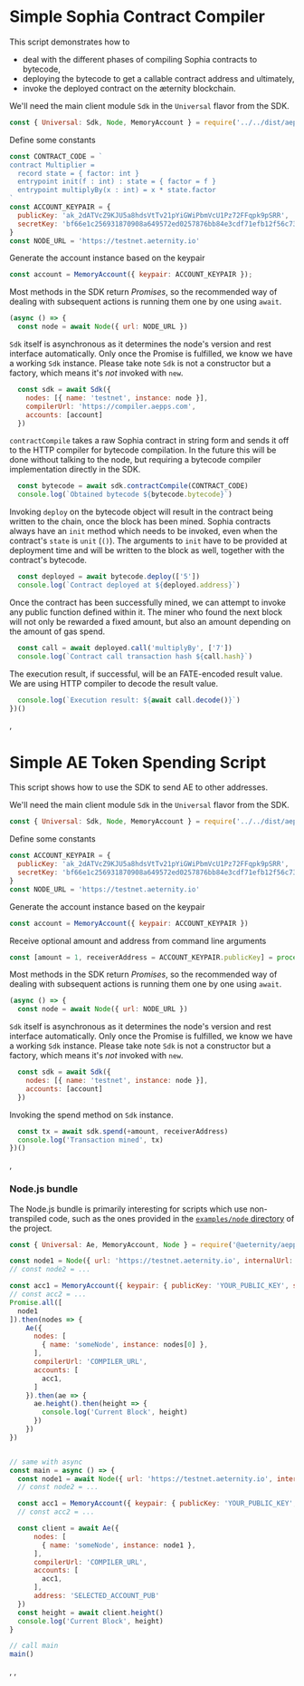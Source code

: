 


# Simple Sophia Contract Compiler

This script demonstrates how to

* deal with the different phases of compiling Sophia contracts to bytecode,
* deploying the bytecode to get a callable contract address and ultimately,
* invoke the deployed contract on the æternity blockchain.


We'll need the main client module `Sdk` in the `Universal` flavor from the SDK.


```js
const { Universal: Sdk, Node, MemoryAccount } = require('../../dist/aepp-sdk')
```

Define some constants


```js
const CONTRACT_CODE = `
contract Multiplier =
  record state = { factor: int }
  entrypoint init(f : int) : state = { factor = f }
  entrypoint multiplyBy(x : int) = x * state.factor
`
const ACCOUNT_KEYPAIR = {
  publicKey: 'ak_2dATVcZ9KJU5a8hdsVtTv21pYiGWiPbmVcU1Pz72FFqpk9pSRR',
  secretKey: 'bf66e1c256931870908a649572ed0257876bb84e3cdf71efb12f56c7335fad54d5cf08400e988222f26eb4b02c8f89077457467211a6e6d955edb70749c6a33b'
}
const NODE_URL = 'https://testnet.aeternity.io'
```

Generate the account instance based on the keypair


```js
const account = MemoryAccount({ keypair: ACCOUNT_KEYPAIR });
```

Most methods in the SDK return _Promises_, so the recommended way of
dealing with subsequent actions is running them one by one using `await`.


```js
(async () => {
  const node = await Node({ url: NODE_URL })
```

`Sdk` itself is asynchronous as it determines the node's version and
rest interface automatically. Only once the Promise is fulfilled, we know
we have a working `Sdk` instance. Please take note `Sdk` is not a constructor but
a factory, which means it's *not* invoked with `new`.


```js
  const sdk = await Sdk({
    nodes: [{ name: 'testnet', instance: node }],
    compilerUrl: 'https://compiler.aepps.com',
    accounts: [account]
  })
```

`contractCompile` takes a raw Sophia contract in string form and sends it
off to the HTTP compiler for bytecode compilation. In the future this will be done
without talking to the node, but requiring a bytecode compiler
implementation directly in the SDK.


```js
  const bytecode = await sdk.contractCompile(CONTRACT_CODE)
  console.log(`Obtained bytecode ${bytecode.bytecode}`)
```

Invoking `deploy` on the bytecode object will result in the contract
being written to the chain, once the block has been mined.
Sophia contracts always have an `init` method which needs to be invoked,
even when the contract's `state` is `unit` (`()`). The arguments to
`init` have to be provided at deployment time and will be written to the
block as well, together with the contract's bytecode.


```js
  const deployed = await bytecode.deploy(['5'])
  console.log(`Contract deployed at ${deployed.address}`)
```

Once the contract has been successfully mined, we can attempt to invoke
any public function defined within it. The miner who found the next block
will not only be rewarded a fixed amount, but also an amount depending on
the amount of gas spend.


```js
  const call = await deployed.call('multiplyBy', ['7'])
  console.log(`Contract call transaction hash ${call.hash}`)
```

The execution result, if successful, will be an FATE-encoded result value.
We are using HTTP compiler to decode the result value.


```js
  console.log(`Execution result: ${await call.decode()}`)
})()
```

,



# Simple AE Token Spending Script

This script shows how to use the SDK to send AE to other addresses.


We'll need the main client module `Sdk` in the `Universal` flavor from the SDK.


```js
const { Universal: Sdk, Node, MemoryAccount } = require('../../dist/aepp-sdk')
```

Define some constants


```js
const ACCOUNT_KEYPAIR = {
  publicKey: 'ak_2dATVcZ9KJU5a8hdsVtTv21pYiGWiPbmVcU1Pz72FFqpk9pSRR',
  secretKey: 'bf66e1c256931870908a649572ed0257876bb84e3cdf71efb12f56c7335fad54d5cf08400e988222f26eb4b02c8f89077457467211a6e6d955edb70749c6a33b'
}
const NODE_URL = 'https://testnet.aeternity.io'
```

Generate the account instance based on the keypair


```js
const account = MemoryAccount({ keypair: ACCOUNT_KEYPAIR })
```

Receive optional amount and address from command line arguments


```js
const [amount = 1, receiverAddress = ACCOUNT_KEYPAIR.publicKey] = process.argv.slice(2);
```

Most methods in the SDK return _Promises_, so the recommended way of
dealing with subsequent actions is running them one by one using `await`.


```js
(async () => {
  const node = await Node({ url: NODE_URL })
```

`Sdk` itself is asynchronous as it determines the node's version and
rest interface automatically. Only once the Promise is fulfilled, we know
we have a working `Sdk` instance. Please take note `Sdk` is not a constructor but
a factory, which means it's *not* invoked with `new`.


```js
  const sdk = await Sdk({
    nodes: [{ name: 'testnet', instance: node }],
    accounts: [account]
  })
```

Invoking the spend method on `Sdk` instance.


```js
  const tx = await sdk.spend(+amount, receiverAddress)
  console.log('Transaction mined', tx)
})()
```

,
### Node.js bundle

The Node.js bundle is primarily interesting for scripts which use non-transpiled
code, such as the ones provided in the [`examples/node` directory](../examples/node) of the project.

```js
const { Universal: Ae, MemoryAccount, Node } = require('@aeternity/aepp-sdk')

const node1 = Node({ url: 'https://testnet.aeternity.io', internalUrl: 'https://testnet.aeternity.io' })
// const node2 = ...

const acc1 = MemoryAccount({ keypair: { publicKey: 'YOUR_PUBLIC_KEY', secretKey: 'YOUR_PRIVATE_KEY' } })
// const acc2 = ...
Promise.all([
  node1
]).then(nodes => {
    Ae({
      nodes: [
        { name: 'someNode', instance: nodes[0] },
      ],
      compilerUrl: 'COMPILER_URL',
      accounts: [
        acc1,
      ]
    }).then(ae => {
      ae.height().then(height => {
        console.log('Current Block', height)
      })
    })
})


// same with async
const main = async () => {
  const node1 = await Node({ url: 'https://testnet.aeternity.io', internalUrl: 'https://testnet.aeternity.io' })
  // const node2 = ...

  const acc1 = MemoryAccount({ keypair: { publicKey: 'YOUR_PUBLIC_KEY', secretKey: 'YOUR_PRIVATE_KEY' } })
  // const acc2 = ...

  const client = await Ae({
      nodes: [
        { name: 'someNode', instance: node1 },
      ],
      compilerUrl: 'COMPILER_URL',
      accounts: [
        acc1,
      ],
      address: 'SELECTED_ACCOUNT_PUB'
  })
  const height = await client.height()
  console.log('Current Block', height)
}

// call main
main()
```
,
,
